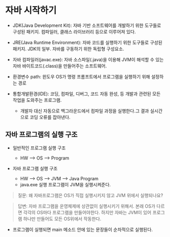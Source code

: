 # 자바 시작하기

- JDK(Java Development Kit): 자바 기반 소프트웨어를 개발하기 위한 도구들로 구성된 패키지. 컴파일러, 클래스 라이브러리 등으로 이루어져 있다. 
  

- JRE(Java Runtime Environment): 자바 코드를 실행하기 위한 도구들로 구성된 패키지.
 JDK의 일부. 자바를 구동하기 위한 독립형 구성요소. 
  
- 자바 컴파일러(javac.exe): 자바 소스파일(.java)을 이용해 JVM이 해석할 수 있는 자바 바이트코드(.class)을 만들어주는 소프트웨어.

- 환경변수 path: 윈도우 OS가 명령 프롬프트에서 프로그램을 실행하기 위해 설정하는 경로

- 통합개발환경(IDE): 코딩, 컴파일, 디버그, 코드 자동 완성,  등 개발과 관련된 모든 작업을 도와주는 프로그램.
    - 개발자 대신 자동으로 백그라운드에서 컴파일 과정을 실행한다.그 결과 실시간으로 코딩 오류를 잡아낸다.


## 자바 프로그램의 실행 구조

- 일반적인 프로그램 실행 구조
    - HW --> OS --> Program
    
- 자바 프로그램 실행 구조
    - HW --> OS --> JVM --> Java Program
    - java.exe 실행 프로그램이 JVM을 실행시켜준다.
    
>질문: 왜 자바프로그램은 OS가 직접 실행시키지 않고 JVM 위에서 실행되나요?

>답변: 자바 프로그램을 운영체제에 상관없이 실행시키기 위해서. 본래 OS가 다르면 각각의 OS마다 프로그램을 만들어야한다.
> 하지만 자바는 JVM이 있어 프로그램 하나만 만들어도 모든 OS위에서 작동한다.


- 프로그램이 실행되면 main 메소드 안에 있는 문장들이 순차적으로 실행된다.
